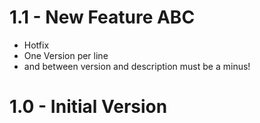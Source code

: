 ﻿# 1.1 - New Feature ABC
  - Hotfix
  - One Version per line 
  - and between version and description must be a minus!
# 1.0 - Initial Version
